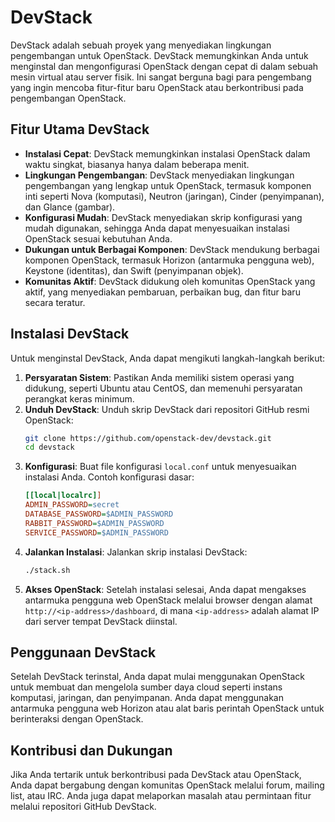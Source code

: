 # DevStack
DevStack adalah sebuah proyek yang menyediakan lingkungan pengembangan untuk OpenStack. DevStack memungkinkan Anda untuk menginstal dan mengonfigurasi OpenStack dengan cepat di dalam sebuah mesin virtual atau server fisik. Ini sangat berguna bagi para pengembang yang ingin mencoba fitur-fitur baru OpenStack atau berkontribusi pada pengembangan OpenStack.

## Fitur Utama DevStack
- **Instalasi Cepat**: DevStack memungkinkan instalasi OpenStack dalam waktu singkat, biasanya hanya dalam beberapa menit.
- **Lingkungan Pengembangan**: DevStack menyediakan lingkungan pengembangan yang lengkap untuk OpenStack, termasuk komponen inti seperti Nova (komputasi), Neutron (jaringan), Cinder (penyimpanan), dan Glance (gambar).
- **Konfigurasi Mudah**: DevStack menyediakan skrip konfigurasi yang mudah digunakan, sehingga Anda dapat menyesuaikan instalasi OpenStack sesuai kebutuhan Anda.
- **Dukungan untuk Berbagai Komponen**: DevStack mendukung berbagai komponen OpenStack, termasuk Horizon (antarmuka pengguna web), Keystone (identitas), dan Swift (penyimpanan objek).
- **Komunitas Aktif**: DevStack didukung oleh komunitas OpenStack yang aktif, yang menyediakan pembaruan, perbaikan bug, dan fitur baru secara teratur.

## Instalasi DevStack
Untuk menginstal DevStack, Anda dapat mengikuti langkah-langkah berikut:
1. **Persyaratan Sistem**: Pastikan Anda memiliki sistem operasi yang didukung, seperti Ubuntu atau CentOS, dan memenuhi persyaratan perangkat keras minimum.
2. **Unduh DevStack**: Unduh skrip DevStack dari repositori GitHub resmi OpenStack:
   ```bash
   git clone https://github.com/openstack-dev/devstack.git
   cd devstack
   ```
3. **Konfigurasi**: Buat file konfigurasi `local.conf` untuk menyesuaikan instalasi Anda. Contoh konfigurasi dasar:
   ```ini
   [[local|localrc]]
   ADMIN_PASSWORD=secret
   DATABASE_PASSWORD=$ADMIN_PASSWORD
   RABBIT_PASSWORD=$ADMIN_PASSWORD
   SERVICE_PASSWORD=$ADMIN_PASSWORD
   ```
4. **Jalankan Instalasi**: Jalankan skrip instalasi DevStack:
   ```bash
   ./stack.sh
   ```
5. **Akses OpenStack**: Setelah instalasi selesai, Anda dapat mengakses antarmuka pengguna web OpenStack melalui browser dengan alamat `http://<ip-address>/dashboard`, di mana `<ip-address>` adalah alamat IP dari server tempat DevStack diinstal.

## Penggunaan DevStack
Setelah DevStack terinstal, Anda dapat mulai menggunakan OpenStack untuk membuat dan mengelola sumber daya cloud seperti instans komputasi, jaringan, dan penyimpanan. Anda dapat menggunakan antarmuka pengguna web Horizon atau alat baris perintah OpenStack untuk berinteraksi dengan OpenStack.

## Kontribusi dan Dukungan
Jika Anda tertarik untuk berkontribusi pada DevStack atau OpenStack, Anda dapat bergabung dengan komunitas OpenStack melalui forum, mailing list, atau IRC. Anda juga dapat melaporkan masalah atau permintaan fitur melalui repositori GitHub DevStack.